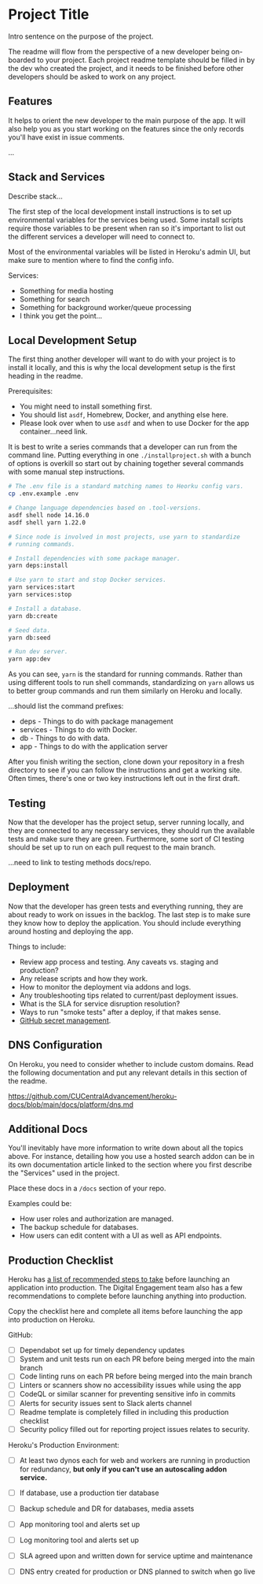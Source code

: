 # Project Title

Intro sentence on the purpose of the project.

The readme will flow from the perspective of a new developer being on-boarded to your project. Each
project readme template should be filled in by the dev who created the project, and it needs to be
finished before other developers should be asked to work on any project.

## Features

It helps to orient the new developer to the main purpose of the app. It will also help you as you
start working on the features since the only records you'll have exist in issue comments.

...

## Stack and Services

Describe stack...

The first step of the local development install instructions is to set up environmental variables
for the services being used. Some install scripts require those variables to be present when ran so
it's important to list out the different services a developer will need to connect to.

Most of the environmental variables will be listed in Heroku's admin UI, but make sure to mention
where to find the config info.

Services:

- Something for media hosting
- Something for search
- Something for background worker/queue processing
- I think you get the point...

## Local Development Setup

The first thing another developer will want to do with your project is to install it locally, and
this is why the local development setup is the first heading in the readme.

Prerequisites:

- You might need to install something first.
- You should list `asdf`, Homebrew, Docker, and anything else here.
- Please look over when to use `asdf` and when to use Docker for the app container...need link.

It is best to write a series commands that a developer can run from the command line. Putting
everything in one `./installproject.sh` with a bunch of options is overkill so start out by chaining
together several commands with some manual step instructions.

```bash
# The .env file is a standard matching names to Heorku config vars.
cp .env.example .env

# Change language dependencies based on .tool-versions.
asdf shell node 14.16.0
asdf shell yarn 1.22.0

# Since node is involved in most projects, use yarn to standardize
# running commands.

# Install dependencies with some package manager.
yarn deps:install

# Use yarn to start and stop Docker services.
yarn services:start
yarn services:stop

# Install a database.
yarn db:create

# Seed data.
yarn db:seed

# Run dev server.
yarn app:dev
```

As you can see, `yarn` is the standard for running commands. Rather than using different tools to
run shell commands, standardizing on `yarn` allows us to better group commands and run them
similarly on Heroku and locally.

...should list the command prefixes:

- deps - Things to do with package management
- services - Things to do with Docker.
- db - Things to do with data.
- app - Things to do with the application server

After you finish writing the section, clone down your repository in a fresh directory to see if you
can follow the instructions and get a working site. Often times, there's one or two key instructions
left out in the first draft.

## Testing

Now that the developer has the project setup, server running locally, and they are connected to any
necessary services, they should run the available tests and make sure they are green. Furthermore,
some sort of CI testing should be set up to run on each pull request to the main branch.

...need to link to testing methods docs/repo.

## Deployment

Now that the developer has green tests and everything running, they are about ready to work on
issues in the backlog. The last step is to make sure they know how to deploy the application. You
should include everything around hosting and deploying the app.

Things to include:

- Review app process and testing. Any caveats vs. staging and production?
- Any release scripts and how they work.
- How to monitor the deployment via addons and logs.
- Any troubleshooting tips related to current/past deployment issues.
- What is the SLA for service disruption resolution?
- Ways to run "smoke tests" after a deploy, if that makes sense.
- [GitHub secret management](../docs/github/secrets.md).

## DNS Configuration

On Heroku, you need to consider whether to include custom domains. Read the following documentation and 
put any relevant details in this section of the readme.

https://github.com/CUCentralAdvancement/heroku-docs/blob/main/docs/platform/dns.md

## Additional Docs

You'll inevitably have more information to write down about all the topics above. For instance,
detailing how you use a hosted search addon can be in its own documentation article linked to the
section where you first describe the "Services" used in the project.

Place these docs in a `/docs` section of your repo.

Examples could be:

- How user roles and authorization are managed.
- The backup schedule for databases.
- How users can edit content with a UI as well as API endpoints.

## Production Checklist

Heroku
has [a list of recommended steps to take](https://devcenter.heroku.com/articles/production-check)
before launching an application into production. The Digital Engagement team also has a few
recommendations to complete before launching anything into production.

Copy the checklist here and complete all items before launching the app into production on Heroku.

GitHub:

- [ ] Dependabot set up for timely dependency updates
- [ ] System and unit tests run on each PR before being merged into the main branch
- [ ] Code linting runs on each PR before being merged into the main branch
- [ ] Linters or scanners show no accessibility issues while using the app
- [ ] CodeQL or similar scanner for preventing sensitive info in commits
- [ ] Alerts for security issues sent to Slack alerts channel
- [ ] Readme template is completely filled in including this production checklist
- [ ] Security policy filled out for reporting project issues relates to security.

Heroku's Production Environment:

- [ ] At least two dynos each for web and workers are running in production for redundancy, **but only if 
  you can't use an autoscaling addon service.**
- [ ] If database, use a production tier database
- [ ] Backup schedule and DR for databases, media assets
- [ ] App monitoring tool and alerts set up
- [ ] Log monitoring tool and alerts set up
- [ ] SLA agreed upon and written down for service uptime and maintenance
- [ ] DNS entry created for production or DNS planned to switch when go live  


